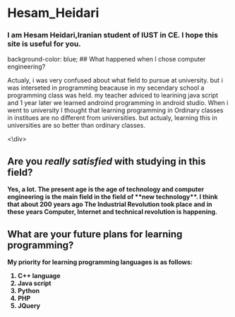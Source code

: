 # Hesam_Heidari
### I am Hesam Heidari,Iranian student of IUST in CE. I hope this site is useful for you.

<div>
 background-color: blue;
## What happened when I chose computer engineering? 
<p> 
Actualy, i was very confused about what field to pursue at university. but i was interseted in programming beacause in my secendary school a programming class was held. my teacher adviced to learining java script and 1 year later we learned androind programming in android studio.
When i went to university I thought that learning programming in Ordinary classes in institues are no different from universities. but actualy, learning this in universities are so better than ordinary classes.
 
<\div>

## Are you <strong><em>really satisfied</em> with studying in this field? 
<p> 
Yes, a lot. The present age is the age of technology and computer engineering is the main field in the field of **new technology**. 
I think that about 200 years ago The Industrial Revolution took place and in these years Computer, Internet and technical revolution is happening. 
 

## What are your future plans for learning programming? 
<p>
 My priority for learning programming languages is as follows: 
 
 <ol>
<li>C++ language</li>
<li>Java script</li>
<li>Python</li>
<li>PHP</li>
 <li>JQuery</li>
</ol>
 

